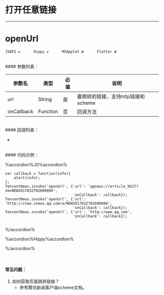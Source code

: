 # 打开任意链接
---
# openUrl

```
JSAPI ✔      Hippy ✔      MSApplet ✘      Flutter ✘

```
<br>
#### 参数列表：

|参数名|类型|必填|说明|
|-|-|-|-| 
| url | String |是|要跳转的链接，支持http链接和scheme|
|onCallback|Function|否|回调方法|
<br>
#### 回调列表：

-
<br>
#### 代码示例：


%accordion%JS%accordion%

```
var callback = function(info){
    alert(info);
};
TencentNews.invoke('openUrl', {'url': 'qqnews://article_9527?nm=NEW2017032702680804',
                               'onCallback': callback});
TencentNews.invoke('openUrl', {'url': 'http://view.inews.qq.com/a/NEW2017032702680804',
                               'onCallback': callback});
TencentNews.invoke('openUrl', {'url': 'http://www.qq.com',
                               'onCallback': callback});


```

%/accordion%

%accordion%Hippy%accordion%

%/accordion%


<br>

#### 常见问题：

1. 如何获取页面跳转链接？
	- 参考腾讯新闻客户端scheme文档。